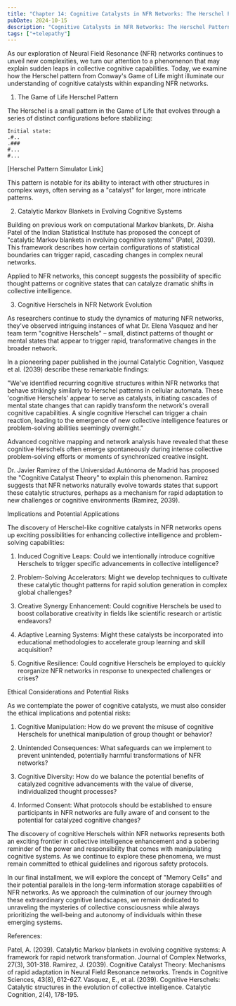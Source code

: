 ```yaml
---
title: "Chapter 14: Cognitive Catalysts in NFR Networks: The Herschel Pattern Paradigm"
pubDate: 2024-10-15
description: "Cognitive Catalysts in NFR Networks: The Herschel Pattern Paradigm"
tags: ["+telepathy"]
---
```


As our exploration of Neural Field Resonance (NFR) networks continues to unveil new complexities, we turn our attention to a phenomenon that may explain sudden leaps in collective cognitive capabilities. Today, we examine how the Herschel pattern from Conway's Game of Life might illuminate our understanding of cognitive catalysts within expanding NFR networks.

1. The Game of Life Herschel Pattern

The Herschel is a small pattern in the Game of Life that evolves through a series of distinct configurations before stabilizing:

```
Initial state:
.#..
.###
#...
#...
```

[Herschel Pattern Simulator Link]

This pattern is notable for its ability to interact with other structures in complex ways, often serving as a "catalyst" for larger, more intricate patterns.

2. Catalytic Markov Blankets in Evolving Cognitive Systems

Building on previous work on computational Markov blankets, Dr. Aisha Patel of the Indian Statistical Institute has proposed the concept of "catalytic Markov blankets in evolving cognitive systems" (Patel, 2039). This framework describes how certain configurations of statistical boundaries can trigger rapid, cascading changes in complex neural networks.

Applied to NFR networks, this concept suggests the possibility of specific thought patterns or cognitive states that can catalyze dramatic shifts in collective intelligence.

3. Cognitive Herschels in NFR Network Evolution

As researchers continue to study the dynamics of maturing NFR networks, they've observed intriguing instances of what Dr. Elena Vasquez and her team term "cognitive Herschels" – small, distinct patterns of thought or mental states that appear to trigger rapid, transformative changes in the broader network.

In a pioneering paper published in the journal Catalytic Cognition, Vasquez et al. (2039) describe these remarkable findings:

"We've identified recurring cognitive structures within NFR networks that behave strikingly similarly to Herschel patterns in cellular automata. These 'cognitive Herschels' appear to serve as catalysts, initiating cascades of mental state changes that can rapidly transform the network's overall cognitive capabilities. A single cognitive Herschel can trigger a chain reaction, leading to the emergence of new collective intelligence features or problem-solving abilities seemingly overnight."

Advanced cognitive mapping and network analysis have revealed that these cognitive Herschels often emerge spontaneously during intense collective problem-solving efforts or moments of synchronized creative insight.

Dr. Javier Ramirez of the Universidad Autónoma de Madrid has proposed the "Cognitive Catalyst Theory" to explain this phenomenon. Ramirez suggests that NFR networks naturally evolve towards states that support these catalytic structures, perhaps as a mechanism for rapid adaptation to new challenges or cognitive environments (Ramirez, 2039).

Implications and Potential Applications

The discovery of Herschel-like cognitive catalysts in NFR networks opens up exciting possibilities for enhancing collective intelligence and problem-solving capabilities:

1. Induced Cognitive Leaps: Could we intentionally introduce cognitive Herschels to trigger specific advancements in collective intelligence?

2. Problem-Solving Accelerators: Might we develop techniques to cultivate these catalytic thought patterns for rapid solution generation in complex global challenges?

3. Creative Synergy Enhancement: Could cognitive Herschels be used to boost collaborative creativity in fields like scientific research or artistic endeavors?

4. Adaptive Learning Systems: Might these catalysts be incorporated into educational methodologies to accelerate group learning and skill acquisition?

5. Cognitive Resilience: Could cognitive Herschels be employed to quickly reorganize NFR networks in response to unexpected challenges or crises?

Ethical Considerations and Potential Risks

As we contemplate the power of cognitive catalysts, we must also consider the ethical implications and potential risks:

1. Cognitive Manipulation: How do we prevent the misuse of cognitive Herschels for unethical manipulation of group thought or behavior?

2. Unintended Consequences: What safeguards can we implement to prevent unintended, potentially harmful transformations of NFR networks?

3. Cognitive Diversity: How do we balance the potential benefits of catalyzed cognitive advancements with the value of diverse, individualized thought processes?

4. Informed Consent: What protocols should be established to ensure participants in NFR networks are fully aware of and consent to the potential for catalyzed cognitive changes?

The discovery of cognitive Herschels within NFR networks represents both an exciting frontier in collective intelligence enhancement and a sobering reminder of the power and responsibility that comes with manipulating cognitive systems. As we continue to explore these phenomena, we must remain committed to ethical guidelines and rigorous safety protocols.

In our final installment, we will explore the concept of "Memory Cells" and their potential parallels in the long-term information storage capabilities of NFR networks. As we approach the culmination of our journey through these extraordinary cognitive landscapes, we remain dedicated to unraveling the mysteries of collective consciousness while always prioritizing the well-being and autonomy of individuals within these emerging systems.

References:

Patel, A. (2039). Catalytic Markov blankets in evolving cognitive systems: A framework for rapid network transformation. Journal of Complex Networks, 27(3), 301-318.
Ramirez, J. (2039). Cognitive Catalyst Theory: Mechanisms of rapid adaptation in Neural Field Resonance networks. Trends in Cognitive Sciences, 43(8), 612-627.
Vasquez, E., et al. (2039). Cognitive Herschels: Catalytic structures in the evolution of collective intelligence. Catalytic Cognition, 2(4), 178-195.